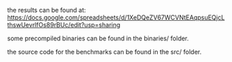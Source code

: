 

the results can be found at: 
https://docs.google.com/spreadsheets/d/1XeDQeZV67WCVNtEAqpsuEQjcLthswUevrlfOs89rBUc/edit?usp=sharing



some precompiled binaries can be found in the binaries/ folder.


the source code for the benchmarks can be found in the src/ folder.
